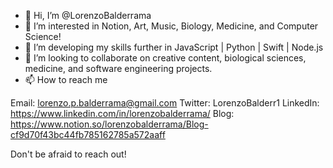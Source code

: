 - 👋 Hi, I’m @LorenzoBalderrama
- 👀 I’m interested in Notion, Art, Music, Biology, Medicine, and Computer Science!
- 🌱 I’m developing my skills further in JavaScript | Python | Swift | Node.js
- 💞️ I’m looking to collaborate on creative content, biological sciences, medicine, and software engineering projects.
- 📫 How to reach me 

Email: lorenzo.p.balderrama@gmail.com
Twitter: LorenzoBalderr1
LinkedIn: https://www.linkedin.com/in/lorenzobalderrama/
Blog: https://www.notion.so/lorenzobalderrama/Blog-cf9d70f43bc44fb785162785a572aaff

Don't be afraid to reach out! 
